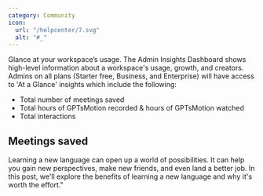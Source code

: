 ```yaml
---
category: Community
icon:
  url: "/helpcenter/7.svg"
  alt: "#_"
---
```

Glance at your workspace’s usage.
The Admin Insights Dashboard shows high-level information about a workspace's usage, growth, and creators.
Admins on all plans (Starter free, Business, and Enterprise) will have access to 'At a Glance' insights which include the following:
*   Total number of meetings saved
*   Total hours of GPTsMotion recorded & hours of GPTsMotion watched
*   Total interactions
## Meetings saved

Learning a new language can open up a world of possibilities. It can help you gain new perspectives, make new friends, and even land a better job. In this post, we'll explore the benefits of learning a new language and why it's worth the effort."